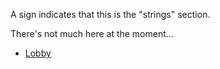 ---
---

A sign indicates that this is the "strings" section.

There's not much here at the moment...

- [Lobby](#museum)
